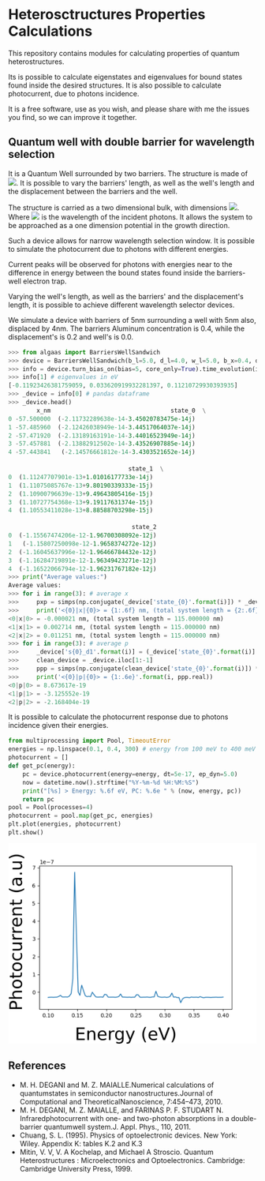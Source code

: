 # Heterosctructures Properties Calculations

This repository contains modules for calculating properties of quantum heterostructures.

Its is possible to calculate eigenstates and eigenvalues for bound states found inside the desired structures. It is also possible to calculate photocurrent, due to photons incidence.

It is a free software, use as you wish, and please share with me the issues you find, so we can improve it together.

## Quantum well with double barrier for wavelength selection

It is a Quantum Well surrounded by two barriers. The structure is made of <img src="https://latex.codecogs.com/gif.latex?Al_{x}Ga_{1-x}As/GaAs" />. It is possible to vary the barriers' length, as well as the well's length and the displacement between the barriers and the well.

The structure is carried as a two dimensional bulk, with dimensions <img src="https://latex.codecogs.com/gif.latex?L_x%20\sim%20\lambda_f%20\ll%20L_y,%20L_z" />. Where <img src="https://latex.codecogs.com/gif.latex?\lambda_f" /> is the wavelength of the incident photons. It allows the system to be approached as a one dimension potential in the growth direction.

Such a device allows for narrow wavelength selection window. It is possible to simulate the photocurrent due to photons with different energies.

Current peaks will be observed for photons with energies near to the difference in energy between the bound states found inside the barriers-well electron trap.

Varying the well's length, as well as the barriers' and the displacement's length, it is possible to achieve different wavelength selector devices.

We simulate a device with barriers of 5nm surrounding a well with 5nm also, displaced by 4nm. The barriers Aluminum concentration is 0.4, while the displacement's is 0.2 and well's is 0.0.

```python
>>> from algaas import BarriersWellSandwich
>>> device = BarriersWellSandwich(b_l=5.0, d_l=4.0, w_l=5.0, b_x=0.4, d_x=0.2, w_x=0.0)
>>> info = device.turn_bias_on(bias=5, core_only=True).time_evolution(imaginary=True, n=3, steps=20000).get_system_states()
>>> info[1] # eigenvalues in eV
[-0.11923426381759059, 0.033620919932281397, 0.11210729930393935]
>>> _device = info[0] # pandas dataframe
>>> _device.head()
        x_nm                                  state_0  \
0 -57.500000  (-2.11732289638e-14-3.45020783475e-14j)
1 -57.485960  (-2.12426038949e-14-3.44517064037e-14j)
2 -57.471920  (-2.13189163191e-14-3.44016523949e-14j)
3 -57.457881  (-2.13882912502e-14-3.43526907885e-14j)
4 -57.443841   (-2.14576661812e-14-3.4303521652e-14j)

                                  state_1  \
0  (1.11247707901e-13+1.01016177733e-14j)
1  (1.11075085767e-13+9.80190339333e-15j)
2  (1.10900796639e-13+9.49643805416e-15j)
3  (1.10727754368e-13+9.19117631374e-15j)
4  (1.10553411028e-13+8.88588703298e-15j)

                                   state_2
0  (-1.15567474206e-12-1.96700308092e-12j)
1   (-1.15807250098e-12-1.9658374272e-12j)
2  (-1.16045637996e-12-1.96466784432e-12j)
3  (-1.16284719891e-12-1.96349423271e-12j)
4  (-1.16522066794e-12-1.96231767182e-12j)
>>> print("Average values:")
Average values:
>>> for i in range(3): # average x
>>>     pxp = simps(np.conjugate(_device['state_{0}'.format(i)]) * _device['x_nm'] * _device['state_{0}'.format(i)], _device['x_nm'])
>>>     print('<{0}|x|{0}> = {1:.6f} nm, (total system length = {2:.6f} nm)'.format(i, pxp.real, np.ptp(_device.x_nm)))
<0|x|0> = -0.000021 nm, (total system length = 115.000000 nm)
<1|x|1> = 0.002714 nm, (total system length = 115.000000 nm)
<2|x|2> = 0.011251 nm, (total system length = 115.000000 nm)
>>> for i in range(3): # average p
>>>     _device['s{0}_d1'.format(i)] = (_device['state_{0}'.format(i)].shift(1) - _device['state_{0}'.format(i)].shift(-1)) / (2*_device['x_nm'].diff>>> ())
>>>     clean_device = _device.iloc[1:-1]
>>>     ppp = simps(np.conjugate(clean_device['state_{0}'.format(i)]) * clean_device['s{0}_d1'.format(i)], clean_device['x_nm'])
>>>     print('<{0}|p|{0}> = {1:.6e}'.format(i, ppp.real))
<0|p|0> = 8.673617e-19
<1|p|1> = -3.125552e-19
<2|p|2> = -2.168404e-19
```

It is possible to calculate the photocurrent response due to photons incidence given their energies.

```python
from multiprocessing import Pool, TimeoutError
energies = np.linspace(0.1, 0.4, 300) # energy from 100 meV to 400 meV
photocurrent = []
def get_pc(energy):
    pc = device.photocurrent(energy=energy, dt=5e-17, ep_dyn=5.0)
    now = datetime.now().strftime("%Y-%m-%d %H:%M:%S")
    print("[%s] > Energy: %.6f eV, PC: %.6e " % (now, energy, pc))
    return pc
pool = Pool(processes=4)
photocurrent = pool.map(get_pc, energies)
plt.plot(energies, photocurrent)
plt.show()
```
<img src="images/BarriersWellSandwich_3_20000_5_00_0_00.png">

## References

- M.  H.  DEGANI  and  M.  Z.  MAIALLE.Numerical  calculations  of  quantumstates in semiconductor nanostructures.Journal  of  Computational  and  TheoreticalNanoscience, 7:454–473, 2010.
- M.  H.  DEGANI,  M.  Z.  MAIALLE,  and  FARINAS  P.  F.  STUDART  N.   Infraredphotocurrent  with  one-  and  two-photon  absorptions  in  a  double-barrier  quantumwell system.J. Appl. Phys., 110, 2011.
- Chuang, S. L. (1995). Physics of optoelectronic devices. New York: Wiley. Appendix K: tables K.2 and K.3
- Mitin, V. V, V. A Kochelap, and Michael A Stroscio. Quantum Heterostructures : Microelectronics and Optoelectronics. Cambridge: Cambridge University Press, 1999.